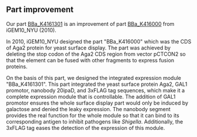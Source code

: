 ## Part improvement

Our part [BBa_K4161301](http://parts.igem.org/Part:BBa_K4161301) is an improvement of part [BBa_K416000](http://parts.igem.org/Part:BBa_K416000) from iGEM10_NYU (2010).

In 2010, iGEM10_NYU designed the part "BBa_K416000" which was the CDS of Aga2 protein for yeast surface display. The part was achieved by deleting the stop codon of the Aga2 CDS region from vector pCTCON2 so that the element can be fused with other fragments to express fusion proteins.

On the basis of this part, we designed the integrated expression module "BBa_K4161301". This part integrated the yeast surface protein Aga2, GAL1 promotor, nanobody 20ipaD, and 3xFLAG tag sequences, which make it a complete expression module that is controllable. The addition of GAL1 promotor ensures the whole surface display part would only be induced by galactose and denied the leaky expression. The nanobody segment provides the real function for the whole module so that it can bind to its corresponding antigen to inhibit pathogens like *Shigella*. Additionally, the 3xFLAG tag eases the detection of the expression of this module.

